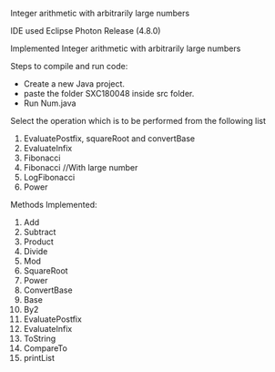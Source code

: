 Integer arithmetic with arbitrarily large numbers

IDE used Eclipse Photon Release (4.8.0)

Implemented Integer arithmetic with arbitrarily large numbers

Steps to compile and run code:
- Create a new Java project.
- paste the folder SXC180048 inside src folder.
- Run Num.java

Select the operation which is to be performed from the following list
1. EvaluatePostfix, squareRoot and convertBase
2. EvaluateInfix
3. Fibonacci 
4. Fibonacci //With large number
5. LogFibonacci
6. Power

Methods Implemented:
1. Add
2. Subtract
3. Product
4. Divide
5. Mod
6. SquareRoot
7. Power
8. ConvertBase
9. Base
10. By2
11. EvaluatePostfix
12. EvaluateInfix
13. ToString
14. CompareTo
15. printList
